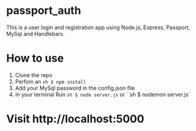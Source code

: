 # passport_auth

This is a user login and registration app using Node.js, Express, Passport, MySql and Handlebars.

# How to use

1. Clone the repo
2. Perfom an `sh $ npm install`
3. Add your MySql password in the config.json file
4. In your terminal Run `sh $ node server.js` or ``sh \$ nodemon server.js`

# Visit http://localhost:5000
